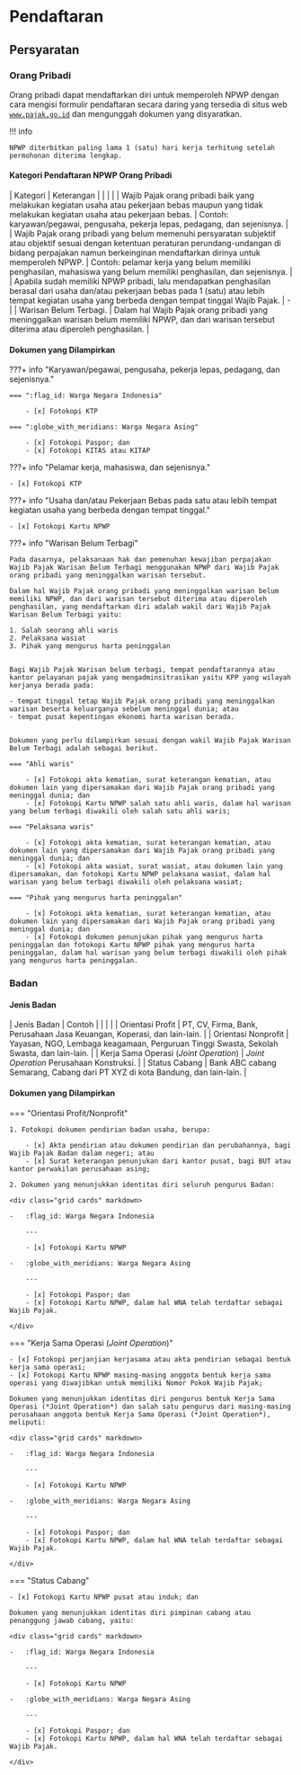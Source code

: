 # Pendaftaran
## Persyaratan
### Orang Pribadi
Orang pribadi dapat mendaftarkan diri untuk memperoleh NPWP dengan cara mengisi formulir pendaftaran secara daring yang tersedia di situs web [`www.pajak.go.id`](https://pajak.go.id/id) dan mengunggah dokumen yang disyaratkan.

!!! info

    NPWP diterbitkan paling lama 1 (satu) hari kerja terhitung setelah permohonan diterima lengkap.

#### Kategori Pendaftaran NPWP Orang Pribadi

| Kategori | Keterangan |
| | |
| Wajib Pajak orang pribadi baik yang melakukan kegiatan usaha atau pekerjaan bebas maupun yang tidak melakukan kegiatan usaha atau pekerjaan bebas. | Contoh: karyawan/pegawai, pengusaha, pekerja lepas, pedagang, dan sejenisnya. |
| Wajib Pajak orang pribadi yang belum memenuhi persyaratan subjektif atau objektif sesuai dengan ketentuan peraturan perundang-undangan di bidang perpajakan namun berkeinginan mendaftarkan dirinya untuk memperoleh NPWP. | Contoh: pelamar kerja yang belum memiliki penghasilan, mahasiswa yang belum memiliki penghasilan, dan sejenisnya. |
| Apabila sudah memiliki NPWP pribadi, lalu mendapatkan penghasilan berasal dari usaha dan/atau pekerjaan bebas pada 1 (satu) atau lebih tempat kegiatan usaha yang berbeda dengan tempat tinggal Wajib Pajak. | - |
| Warisan Belum Terbagi.  | Dalam hal Wajib Pajak orang pribadi yang meninggalkan warisan belum memiliki NPWP, dan dari warisan tersebut diterima atau diperoleh penghasilan. |


#### Dokumen yang Dilampirkan

???+ info "Karyawan/pegawai, pengusaha, pekerja lepas, pedagang, dan sejenisnya."

    === ":flag_id: Warga Negara Indonesia"

        - [x] Fotokopi KTP

    === ":globe_with_meridians: Warga Negara Asing"

        - [x] Fotokopi Paspor; dan
        - [x] Fotokopi KITAS atau KITAP

???+ info "Pelamar kerja, mahasiswa, dan sejenisnya."

    - [x] Fotokopi KTP

???+ info "Usaha dan/atau Pekerjaan Bebas pada satu atau lebih tempat kegiatan usaha yang berbeda dengan tempat tinggal."

    - [x] Fotokopi Kartu NPWP

???+ info "Warisan Belum Terbagi"

    Pada dasarnya, pelaksanaan hak dan pemenuhan kewajiban perpajakan Wajib Pajak Warisan Belum Terbagi menggunakan NPWP dari Wajib Pajak orang pribadi yang meninggalkan warisan tersebut.

    Dalam hal Wajib Pajak orang pribadi yang meninggalkan warisan belum memiliki NPWP, dan dari warisan tersebut diterima atau diperoleh penghasilan, yang mendaftarkan diri adalah wakil dari Wajib Pajak Warisan Belum Terbagi yaitu:

    1. Salah seorang ahli waris
    2. Pelaksana wasiat
    3. Pihak yang mengurus harta peninggalan
     
    
    Bagi Wajib Pajak Warisan belum terbagi, tempat pendaftarannya atau kantor pelayanan pajak yang mengadminsitrasikan yaitu KPP yang wilayah kerjanya berada pada:

    - tempat tinggal tetap Wajib Pajak orang pribadi yang meninggalkan warisan beserta keluarganya sebelum meninggal dunia; atau
    - tempat pusat kepentingan ekonomi harta warisan berada.


    Dokumen yang perlu dilampirkan sesuai dengan wakil Wajib Pajak Warisan Belum Terbagi adalah sebagai berikut.
        
    === "Ahli waris"

        - [x] Fotokopi akta kematian, surat keterangan kematian, atau dokumen lain yang dipersamakan dari Wajib Pajak orang pribadi yang meninggal dunia; dan
        - [x] Fotokopi Kartu NPWP salah satu ahli waris, dalam hal warisan yang belum terbagi diwakili oleh salah satu ahli waris;
    
    === "Pelaksana waris"

        - [x] Fotokopi akta kematian, surat keterangan kematian, atau dokumen lain yang dipersamakan dari Wajib Pajak orang pribadi yang meninggal dunia; dan
        - [x] Fotokopi akta wasiat, surat wasiat, atau dokumen lain yang dipersamakan, dan fotokopi Kartu NPWP pelaksana wasiat, dalam hal warisan yang belum terbagi diwakili oleh pelaksana wasiat;
    
    === "Pihak yang mengurus harta peninggalan"

        - [x] Fotokopi akta kematian, surat keterangan kematian, atau dokumen lain yang dipersamakan dari Wajib Pajak orang pribadi yang meninggal dunia; dan
        - [x] Fotokopi dokumen penunjukan pihak yang mengurus harta peninggalan dan fotokopi Kartu NPWP pihak yang mengurus harta peninggalan, dalam hal warisan yang belum terbagi diwakili oleh pihak yang mengurus harta peninggalan.

### Badan
#### Jenis Badan

| Jenis Badan | Contoh |
| | |
| Orientasi Profit | PT, CV, Firma, Bank, Perusahaan Jasa Keuangan, Koperasi, dan lain-lain. |
| Orientasi Nonprofit | Yayasan, NGO, Lembaga keagamaan, Perguruan Tinggi Swasta, Sekolah Swasta, dan lain-lain. |
| Kerja Sama Operasi (*Joint Operation*) | *Joint Operation* Perusahaan Konstruksi. |
| Status Cabang | Bank ABC cabang Semarang, Cabang dari PT XYZ di kota Bandung, dan lain-lain. |

#### Dokumen yang Dilampirkan

=== "Orientasi Profit/Nonprofit"

    1. Fotokopi dokumen pendirian badan usaha, berupa:

        - [x] Akta pendirian atau dokumen pendirian dan perubahannya, bagi Wajib Pajak Badan dalam negeri; atau
        - [x] Surat keterangan penunjukan dari kantor pusat, bagi BUT atau kantor perwakilan perusahaan asing;

    2. Dokumen yang menunjukkan identitas diri seluruh pengurus Badan:
    
    <div class="grid cards" markdown>

    -   :flag_id: Warga Negara Indonesia

        ---

        - [x] Fotokopi Kartu NPWP

    -   :globe_with_meridians: Warga Negara Asing

        ---

        - [x] Fotokopi Paspor; dan
        - [x] Fotokopi Kartu NPWP, dalam hal WNA telah terdaftar sebagai Wajib Pajak.

    </div>            

=== "Kerja Sama Operasi (*Joint Operation*)"

    - [x] Fotokopi perjanjian kerjasama atau akta pendirian sebagai bentuk kerja sama operasi;
    - [x] Fotokopi Kartu NPWP masing-masing anggota bentuk kerja sama operasi yang diwajibkan untuk memiliki Nomor Pokok Wajib Pajak;
    
    Dokumen yang menunjukkan identitas diri pengurus bentuk Kerja Sama Operasi (*Joint Operation*) dan salah satu pengurus dari masing-masing perusahaan anggota bentuk Kerja Sama Operasi (*Joint Operation*), meliputi:

    <div class="grid cards" markdown>

    -   :flag_id: Warga Negara Indonesia

        ---

        - [x] Fotokopi Kartu NPWP

    -   :globe_with_meridians: Warga Negara Asing

        ---

        - [x] Fotokopi Paspor; dan
        - [x] Fotokopi Kartu NPWP, dalam hal WNA telah terdaftar sebagai Wajib Pajak.

    </div>

=== "Status Cabang"

    - [x] Fotokopi Kartu NPWP pusat atau induk; dan
    
    Dokumen yang menunjukkan identitas diri pimpinan cabang atau penanggung jawab cabang, yaitu:

    <div class="grid cards" markdown>

    -   :flag_id: Warga Negara Indonesia

        ---

        - [x] Fotokopi Kartu NPWP

    -   :globe_with_meridians: Warga Negara Asing

        ---

        - [x] Fotokopi Paspor; dan
        - [x] Fotokopi Kartu NPWP, dalam hal WNA telah terdaftar sebagai Wajib Pajak.

    </div>

